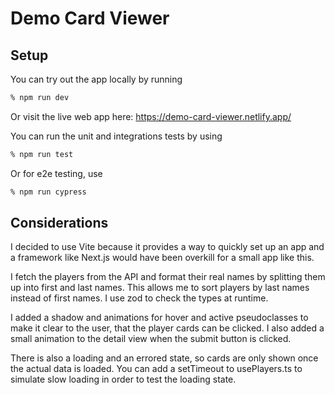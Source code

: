 # Demo Card Viewer

## Setup

You can try out the app locally by running

```sh
% npm run dev
```

Or visit the live web app here: https://demo-card-viewer.netlify.app/

You can run the unit and integrations tests by using

```sh
% npm run test
```

Or for e2e testing, use

```sh
% npm run cypress
```

## Considerations

I decided to use Vite because it provides a way to quickly set up an app and a framework like Next.js would have been overkill for a small app like this.

I fetch the players from the API and format their real names by splitting them up into first and last names. This allows me to sort players by last names instead of first names. I use zod to check the types at runtime.

I added a shadow and animations for hover and active pseudoclasses to make it clear to the user, that the player cards can be clicked. I also added a small animation to the detail view when the submit button is clicked.

There is also a loading and an errored state, so cards are only shown once the actual data is loaded. You can add a setTimeout to usePlayers.ts to simulate slow loading in order to test the loading state.
